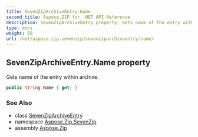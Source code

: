 ```yaml
---
title: SevenZipArchiveEntry.Name
second_title: Aspose.ZIP for .NET API Reference
description: SevenZipArchiveEntry property. Gets name of the entry within archive
type: docs
weight: 50
url: /net/aspose.zip.sevenzip/sevenziparchiveentry/name/
---
```

## SevenZipArchiveEntry.Name property

Gets name of the entry within archive.

```csharp
public string Name { get; }
```

### See Also

* class [SevenZipArchiveEntry](../)
* namespace [Aspose.Zip.SevenZip](../../sevenziparchiveentry/)
* assembly [Aspose.Zip](../../../)


